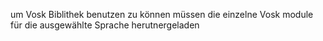 um Vosk Biblithek benutzen zu können müssen die einzelne Vosk module für die ausgewählte Sprache herutnergeladen

